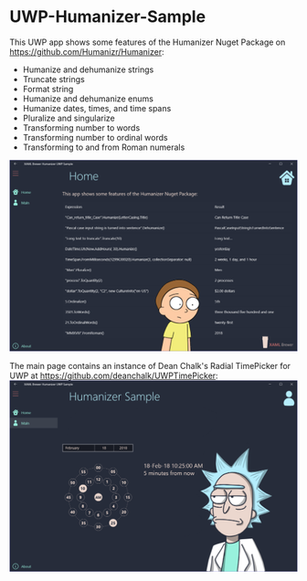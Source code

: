 # UWP-Humanizer-Sample
This UWP app shows some features of the Humanizer Nuget Package on https://github.com/Humanizr/Humanizer:

* Humanize and dehumanize strings
* Truncate strings
* Format string
* Humanize and dehumanize enums
* Humanize dates, times, and time spans
* Pluralize and singularize
* Transforming number to words
* Transforming number to ordinal words
* Transforming to and from Roman numerals

![HomePage](Assets/Humanizer_HomePage.png?raw=true "HomePage")

The main page contains an instance of Dean Chalk's Radial TimePicker for UWP at https://github.com/deanchalk/UWPTimePicker:
![MainPage](Assets/Humanizer_MainPage.png?raw=true "HomePage")

